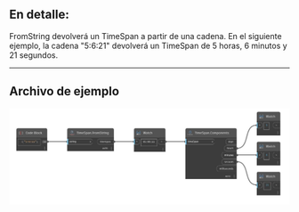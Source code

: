 ## En detalle:
FromString devolverá un TimeSpan a partir de una cadena. En el siguiente ejemplo, la cadena "5:6:21" devolverá un TimeSpan de 5 horas, 6 minutos y 21 segundos.
___
## Archivo de ejemplo

![FromString](./DSCore.TimeSpan.FromString_img.jpg)

